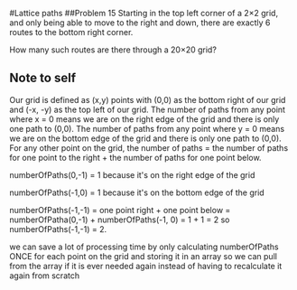 #Lattice paths
##Problem 15 
Starting in the top left corner of a 2×2 grid, and only being able to move to the right and down, there are exactly 6 routes to the bottom right corner.

How many such routes are there through a 20×20 grid?

## Note to self
Our grid is defined as (x,y) points with (0,0) as the bottom right of our grid
and (-x, -y) as the top left of our grid. The number of paths from any point
where x = 0 means we are on the right edge of the grid and there is only one
path to (0,0). The number of paths from any point where y = 0 means we are on
the bottom edge of the grid and there is only one path to (0,0). For any other
point on the grid, the number of paths = the number of paths for one point to the
right + the number of paths for one point below.

numberOfPaths(0,-1) = 1 because it's on the right edge of the grid

numberOfPaths(-1,0) = 1 because it's on the bottom edge of the grid

numberOfPaths(-1,-1) = one point right + one point below
= numberOfPatha(0,-1) + numberOfPaths(-1, 0)
= 1 + 1
= 2
so numberOfPaths(-1,-1) = 2.

we can save a lot of processing time by only calculating numberOfPaths ONCE
for each point on the grid and storing it in an array so we can pull from the
array if it is ever needed again instead of having to recalculate it again
from scratch
